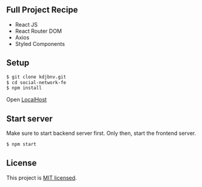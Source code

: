 ## Full Project Recipe

* React JS
* React Router DOM
* Axios
* Styled Components

## Setup

```bash
$ git clone kdjbnv.git
$ cd social-network-fe
$ npm install
```
Open [LocalHost](http://localhost:3000)

## Start server


Make sure to start backend server first. Only then, start the frontend server.
```bash
$ npm start
```

## License

This project is [MIT licensed](LICENSE).
